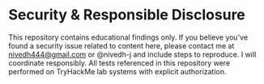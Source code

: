 # Security & Responsible Disclosure

This repository contains educational findings only. If you believe you've found a security issue related to content here, please contact me at nivedh444@gmail.com or @nivedh-j and include steps to reproduce. I will coordinate responsibly. All tests referenced in this repository were performed on TryHackMe lab systems with explicit authorization.
